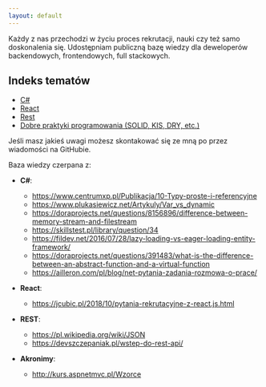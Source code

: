 ```yaml
---
layout: default
---
```


<p>Każdy z nas przechodzi w życiu proces rekrutacji, nauki czy też samo doskonalenia się. 
Udostępniam publiczną bazę wiedzy dla deweloperów backendowych, frontendowych, full stackowych.</p>

## Indeks tematów
* [C#](./Csharp.html)
* [React](./React.html)
* [Rest](./Rest.html)
* [Dobre praktyki programowania (SOLID, KIS, DRY, etc.)](./Akronimy.html)


Jeśli masz jakieś uwagi możesz skontakować się ze mną po przez wiadomości na GitHubie.

Baza wiedzy czerpana z:

- **C#**:
  - https://www.centrumxp.pl/Publikacja/10-Typy-proste-i-referencyjne
  - https://www.plukasiewicz.net/Artykuly/Var_vs_dynamic
  - https://doraprojects.net/questions/8156896/difference-between-memory-stream-and-filestream
  - https://skillstest.pl/library/question/34
  - https://fildev.net/2016/07/28/lazy-loading-vs-eager-loading-entity-framework/
  - https://doraprojects.net/questions/391483/what-is-the-difference-between-an-abstract-function-and-a-virtual-function
  - https://ailleron.com/pl/blog/net-pytania-zadania-rozmowa-o-prace/

- **React**:
  - https://jcubic.pl/2018/10/pytania-rekrutacyjne-z-react.js.html

- **REST**:
  - https://pl.wikipedia.org/wiki/JSON
  - https://devszczepaniak.pl/wstep-do-rest-api/

- **Akronimy**:
  - http://kurs.aspnetmvc.pl/Wzorce